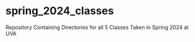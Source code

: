 # spring_2024_classes
Repository Containing Directories for all 5 Classes Taken in Spring 2024 at UVA
